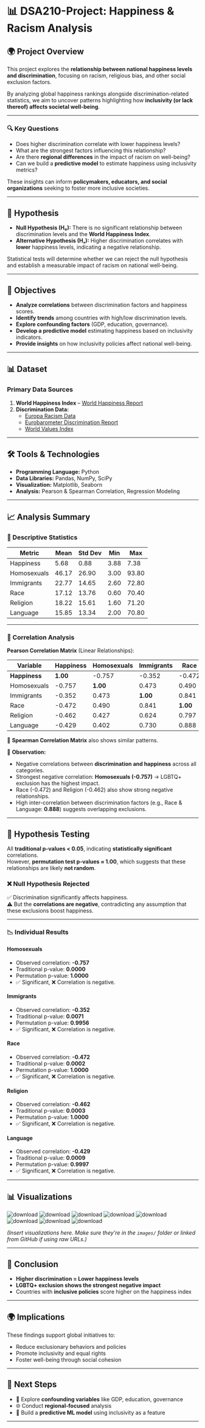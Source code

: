 # 📊 DSA210-Project: **Happiness & Racism Analysis**  

## 🌍 Project Overview  

This project explores the **relationship between national happiness levels and discrimination**, focusing on racism, religious bias, and other social exclusion factors.  

By analyzing global happiness rankings alongside discrimination-related statistics, we aim to uncover patterns highlighting how **inclusivity (or lack thereof) affects societal well-being**.  

---

### 🔍 Key Questions  

- Does higher discrimination correlate with lower happiness levels?  
- What are the strongest factors influencing this relationship?  
- Are there **regional differences** in the impact of racism on well-being?  
- Can we build a **predictive model** to estimate happiness using inclusivity metrics?  

These insights can inform **policymakers, educators, and social organizations** seeking to foster more inclusive societies.  

---

## 📌 Hypothesis  

- **Null Hypothesis (H₀):** There is no significant relationship between discrimination levels and the **World Happiness Index**.  
- **Alternative Hypothesis (Hₐ):** Higher discrimination correlates with **lower** happiness levels, indicating a negative relationship.  

Statistical tests will determine whether we can reject the null hypothesis and establish a measurable impact of racism on national well-being.  

---

## 🎯 Objectives  

- **Analyze correlations** between discrimination factors and happiness scores.  
- **Identify trends** among countries with high/low discrimination levels.  
- **Explore confounding factors** (GDP, education, governance).  
- **Develop a predictive model** estimating happiness based on inclusivity indicators.  
- **Provide insights** on how inclusivity policies affect national well-being.  

---

## 📊 Dataset  

### Primary Data Sources  

1. **World Happiness Index** – [World Happiness Report](https://worldhappiness.report/)  
2. **Discrimination Data:**  
   - [Europa Racism Data](https://data.europa.eu/data/datasets/s193_53_0_ebs138?locale=en)  
   - [Eurobarometer Discrimination Report](https://europa.eu/eurobarometer/surveys/detail/2972)  
   - [World Values Index](https://www.worldvaluessurvey.org/WVSOnline.jsp)  

---

## 🛠️ Tools & Technologies  

- **Programming Language:** Python  
- **Data Libraries:** Pandas, NumPy, SciPy  
- **Visualization:** Matplotlib, Seaborn  
- **Analysis:** Pearson & Spearman Correlation, Regression Modeling  

---

## 📈 Analysis Summary  

### 📌 Descriptive Statistics  

| Metric       | Mean  | Std Dev | Min  | Max   |
|--------------|-------|---------|------|-------|
| Happiness    | 5.68  | 0.88    | 3.88 | 7.38  |
| Homosexuals  | 46.17 | 26.90   | 3.00 | 93.80 |
| Immigrants   | 22.77 | 14.65   | 2.60 | 72.80 |
| Race         | 17.12 | 13.76   | 0.60 | 70.40 |
| Religion     | 18.22 | 15.61   | 1.60 | 71.20 |
| Language     | 15.85 | 13.34   | 2.00 | 70.80 |

---

### 🔗 Correlation Analysis  

**Pearson Correlation Matrix** (Linear Relationships):

| Variable      | Happiness | Homosexuals | Immigrants | Race  | Religion | Language |
|---------------|-----------|-------------|------------|-------|----------|----------|
| **Happiness** | **1.00**  | -0.757      | -0.352     | -0.472| -0.462   | -0.429   |
| Homosexuals   | -0.757    | **1.00**    | 0.473      | 0.490 | 0.427    | 0.402    |
| Immigrants    | -0.352    | 0.473       | **1.00**   | 0.841 | 0.624    | 0.730    |
| Race          | -0.472    | 0.490       | 0.841      | **1.00**| 0.797  | 0.888    |
| Religion      | -0.462    | 0.427       | 0.624      | 0.797 | **1.00** | 0.732    |
| Language      | -0.429    | 0.402       | 0.730      | 0.888 | 0.732    | **1.00** |

📌 **Spearman Correlation Matrix** also shows similar patterns.

🧠 **Observation:**  
- Negative correlations between **discrimination and happiness** across all categories.  
- Strongest negative correlation: **Homosexuals (-0.757)** → LGBTQ+ exclusion has the highest impact.  
- Race (-0.472) and Religion (-0.462) also show strong negative relationships.  
- High inter-correlation between discrimination factors (e.g., Race & Language: **0.888**) suggests overlapping exclusions.  

---

## 📌 Hypothesis Testing  

All **traditional p-values < 0.05**, indicating **statistically significant** correlations.  
However, **permutation test p-values ≈ 1.00**, which suggests that these relationships are likely **not random**.

### ❌ Null Hypothesis Rejected  
✅ Discrimination significantly affects happiness.  
⚠️ But the **correlations are negative**, contradicting any assumption that these exclusions boost happiness.

---

### 📉 Individual Results  

#### Homosexuals  
- Observed correlation: **-0.757**  
- Traditional p-value: **0.0000**  
- Permutation p-value: **1.0000**  
- ✅ Significant, ❌ Correlation is negative.

#### Immigrants  
- Observed correlation: **-0.352**  
- Traditional p-value: **0.0071**  
- Permutation p-value: **0.9956**  
- ✅ Significant, ❌ Correlation is negative.

#### Race  
- Observed correlation: **-0.472**  
- Traditional p-value: **0.0002**  
- Permutation p-value: **1.0000**  
- ✅ Significant, ❌ Correlation is negative.

#### Religion  
- Observed correlation: **-0.462**  
- Traditional p-value: **0.0003**  
- Permutation p-value: **1.0000**  
- ✅ Significant, ❌ Correlation is negative.

#### Language  
- Observed correlation: **-0.429**  
- Traditional p-value: **0.0009**  
- Permutation p-value: **0.9997**  
- ✅ Significant, ❌ Correlation is negative.

---

## 📊 Visualizations  
![download](https://github.com/user-attachments/assets/50ae71e6-35a8-4584-95b9-9c9659af7abe)
![download](https://github.com/user-attachments/assets/d68ba48d-58e7-4777-b031-fcbe630672d1)
![download](https://github.com/user-attachments/assets/c08a5401-b768-494c-a628-65c5c7bba926)
![download](https://github.com/user-attachments/assets/3ec2076d-78c6-4aec-b462-33b213f8130e)
![download](https://github.com/user-attachments/assets/15c14bbe-2112-45cc-813a-12e799015a49)
![download](https://github.com/user-attachments/assets/fb49efd4-7d86-4091-b7fe-494b777fccb9)
![download](https://github.com/user-attachments/assets/893844a1-8079-43e8-a015-8288559a33e5)
![download](https://github.com/user-attachments/assets/ea4a95d2-ef9c-43ec-a96f-1ff9244973a5)

_(Insert visualizations here. Make sure they're in the `images/` folder or linked from GitHub if using raw URLs.)_

---

## 🎯 Conclusion  

- **Higher discrimination = Lower happiness levels**  
- **LGBTQ+ exclusion shows the strongest negative impact**  
- Countries with **inclusive policies** score higher on the happiness index  

---

## 🌍 Implications  

These findings support global initiatives to:  
- Reduce exclusionary behaviors and policies  
- Promote inclusivity and equal rights  
- Foster well-being through social cohesion  

---

## 🔮 Next Steps  

- 🔎 Explore **confounding variables** like GDP, education, governance  
- 🌐 Conduct **regional-focused** analysis  
- 🤖 Build a **predictive ML model** using inclusivity as a feature  

---
